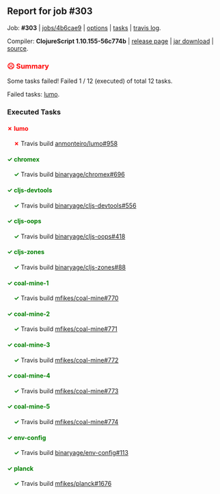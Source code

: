 ## Report for job #303

Job: **#303** | [jobs/4b6cae9](https://github.com/cljs-oss/canary/commit/4b6cae91a1e4f781b7643ab04758cbb7831f11fb) | [options](options.edn) | [tasks](tasks.edn) | [travis log](https://travis-ci.org/cljs-oss/canary/builds/351899044).

Compiler: **ClojureScript 1.10.155-56c774b** | [release page](https://github.com/cljs-oss/canary/releases/tag/r1.10.155-56c774b) | [jar download](https://github.com/cljs-oss/canary/releases/download/r1.10.155-56c774b/clojurescript-1.10.155-56c774b.jar) | [source](https://github.com/clojure/clojurescript/commit/56c774be6227d51f4aa3a52571cb2640c7325db7).

### <b style='color:red'>☹ Summary</b>

Some tasks failed! Failed 1 / 12 (executed) of total 12 tasks.

Failed tasks: [lumo](#-lumo).

### Executed Tasks

#### <b style='color:red'>&#x2717; lumo</b>
&nbsp;&nbsp;&nbsp;&nbsp;<b style='color:red'>&#x2717;</b> Travis build [anmonteiro/lumo#958](https://travis-ci.org/anmonteiro/lumo/builds/351900092)<br>

#### <b style='color:green'>&#x2713; chromex</b>
&nbsp;&nbsp;&nbsp;&nbsp;<b style='color:green'>&#x2713;</b> Travis build [binaryage/chromex#696](https://travis-ci.org/binaryage/chromex/builds/351900068)<br>

#### <b style='color:green'>&#x2713; cljs-devtools</b>
&nbsp;&nbsp;&nbsp;&nbsp;<b style='color:green'>&#x2713;</b> Travis build [binaryage/cljs-devtools#556](https://travis-ci.org/binaryage/cljs-devtools/builds/351900070)<br>

#### <b style='color:green'>&#x2713; cljs-oops</b>
&nbsp;&nbsp;&nbsp;&nbsp;<b style='color:green'>&#x2713;</b> Travis build [binaryage/cljs-oops#418](https://travis-ci.org/binaryage/cljs-oops/builds/351900076)<br>

#### <b style='color:green'>&#x2713; cljs-zones</b>
&nbsp;&nbsp;&nbsp;&nbsp;<b style='color:green'>&#x2713;</b> Travis build [binaryage/cljs-zones#88](https://travis-ci.org/binaryage/cljs-zones/builds/351900078)<br>

#### <b style='color:green'>&#x2713; coal-mine-1</b>
&nbsp;&nbsp;&nbsp;&nbsp;<b style='color:green'>&#x2713;</b> Travis build [mfikes/coal-mine#770](https://travis-ci.org/mfikes/coal-mine/builds/351900080)<br>

#### <b style='color:green'>&#x2713; coal-mine-2</b>
&nbsp;&nbsp;&nbsp;&nbsp;<b style='color:green'>&#x2713;</b> Travis build [mfikes/coal-mine#771](https://travis-ci.org/mfikes/coal-mine/builds/351900082)<br>

#### <b style='color:green'>&#x2713; coal-mine-3</b>
&nbsp;&nbsp;&nbsp;&nbsp;<b style='color:green'>&#x2713;</b> Travis build [mfikes/coal-mine#772](https://travis-ci.org/mfikes/coal-mine/builds/351900084)<br>

#### <b style='color:green'>&#x2713; coal-mine-4</b>
&nbsp;&nbsp;&nbsp;&nbsp;<b style='color:green'>&#x2713;</b> Travis build [mfikes/coal-mine#773](https://travis-ci.org/mfikes/coal-mine/builds/351900086)<br>

#### <b style='color:green'>&#x2713; coal-mine-5</b>
&nbsp;&nbsp;&nbsp;&nbsp;<b style='color:green'>&#x2713;</b> Travis build [mfikes/coal-mine#774](https://travis-ci.org/mfikes/coal-mine/builds/351900088)<br>

#### <b style='color:green'>&#x2713; env-config</b>
&nbsp;&nbsp;&nbsp;&nbsp;<b style='color:green'>&#x2713;</b> Travis build [binaryage/env-config#113](https://travis-ci.org/binaryage/env-config/builds/351900090)<br>

#### <b style='color:green'>&#x2713; planck</b>
&nbsp;&nbsp;&nbsp;&nbsp;<b style='color:green'>&#x2713;</b> Travis build [mfikes/planck#1676](https://travis-ci.org/mfikes/planck/builds/351900094)<br>